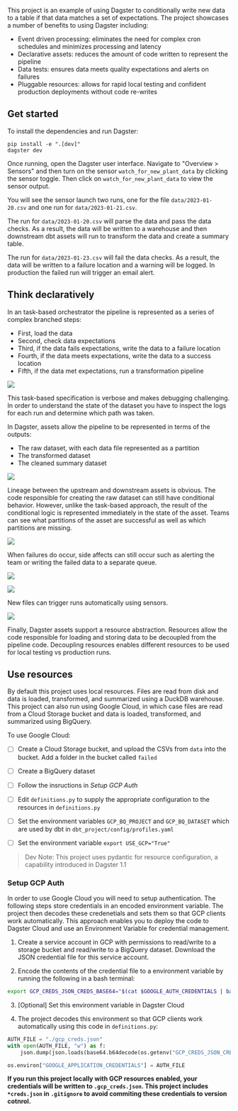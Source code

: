 
This project is an example of using Dagster to conditionally write new data to a table if that data matches a set of expectations. The project showcases a number of benefits to using Dagster including: 

- Event driven processing: eliminates the need for complex cron schedules and minimizes processing and latency
- Declarative assets: reduces the amount of code written to represent the pipeline 
- Data tests: ensures data meets quality expectations and alerts on failures
- Pluggable resources: allows for rapid local testing and confident production deployments without code re-writes


## Get started

To install the dependencies and run Dagster:

```
pip install -e ".[dev]"
dagster dev
```

Once running, open the Dagster user interface. Navigate to "Overview > Sensors" and then turn on the sensor `watch_for_new_plant_data` by clicking the sensor toggle. Then click on `watch_for_new_plant_data` to view the sensor output. 

You will see the sensor launch two runs, one for the file `data/2023-01-20.csv` and one run for `data/2023-01-21.csv`.

The run for `data/2023-01-20.csv` will parse the data and pass the data checks. As a result, the data will be written to a warehouse and then downstream dbt assets will run to transform the data and create a summary table.

The run for `data/2023-01-23.csv` will fail the data checks. As a result, the data will be written to a failure location and a warning will be logged. In production the failed run will trigger an email alert.

## Think declaratively 

In an task-based orchestrator the pipeline is represented as a series of complex branched steps:

- First, load the data 
- Second, check data expectations 
- Third, if the data fails expectations, write the data to a failure location 
- Fourth, if the data meets expectations, write the data to a success location 
- Fifth, if the data met expectations, run a transformation pipeline   

![]("tasks.png")

This task-based specification is verbose and makes debugging challenging. In order to understand the state of the dataset you have to inspect the logs for each run and determine which path was taken. 

In Dagster, assets allow the pipeline to be represented in terms of the outputs:  

- The raw dataset, with each data file represented as a partition  
- The transformed dataset  
- The cleaned summary dataset 

![]("assets.png")

Lineage between the upstream and downstream assets is obvious. The code responsible for creating the raw dataset can still have conditional behavior. However, unlike the task-based approach, the result of the conditional logic is represented immediately in the state of the asset. Teams can see what partitions of the asset are successful as well as which partitions are missing. 

![]("asset_view.png")

When failures do occur, side affects can still occur such as alerting the team or writing the failed data to a separate queue.

![]("runs.png")

![]("handling_failure.png)

New files can trigger runs automatically using sensors.

![]("sensor.png")

Finally, Dagster assets support a resource abstraction. Resources allow the code responsible for loading and storing data to be decoupled from the pipeline code. Decoupling resources enables different resources to be used for local testing vs production runs.

## Use resources

By default this project uses local resources. Files are read from disk and data is loaded, transformed, and summarized using a DuckDB warehouse. This project can also run using Google Cloud, in which case files are read from a Cloud Storage bucket and data is loaded, transformed, and summarized using BigQuery. 

To use Google Cloud: 

- [ ] Create a Cloud Storage bucket, and upload the CSVs from `data` into the bucket. Add a folder in the bucket called `failed`
- [ ] Create a BigQuery dataset
- [ ] Follow the insructions in *Setup GCP Auth*
- [ ] Edit `definitions.py` to supply the appropriate configuration to the resources in `definitions.py`
- [ ] Set the environment variables `GCP_BQ_PROJECT` and `GCP_BQ_DATASET` which are used by dbt in `dbt_project/config/profiles.yaml`

- [ ] Set the environment variable `export USE_GCP="True"`

> Dev Note: This project uses pydantic for resource configuration, a capability introduced in Dagster 1.1


### Setup GCP Auth

In order to use Google Cloud you will need to setup authentication. The following steps store credentials in an encoded environment variable. The project then decodes these credenetials and sets them so that GCP clients work automatically. This approach enables you to deploy the code to Dagster Cloud and use an Environment Variable for credential management. 

1. Create a service account in GCP with permissions to read/write to a storage bucket and read/write to a BigQuery dataset. Download the JSON credential file for this service account.

2. Encode the contents of the credential file to a environment variable by running the following in a bash terminal:

```bash
export GCP_CREDS_JSON_CREDS_BASE64="$(cat $GOOGLE_AUTH_CREDENTIALS | base64)"
```

3. [Optional] Set this environment variable in Dagster Cloud

4. The project decodes this environment so that GCP clients work automatically using this code in `definitions.py`: 

```python
AUTH_FILE = "./gcp_creds.json"
with open(AUTH_FILE, "w") as f:
    json.dump(json.loads(base64.b64decode(os.getenv("GCP_CREDS_JSON_CREDS_BASE64"))), f)

os.environ["GOOGLE_APPLICATION_CREDENTIALS"] = AUTH_FILE
```

**If you run this project locally with GCP resources enabled, your credentials will be written to `.gcp_creds.json`. This project includes `*creds.json` in `.gitignore` to avoid commiting these credentials to version cotnrol.** 